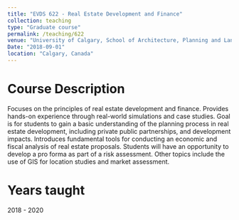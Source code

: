 ```yaml
---
title: "EVDS 622 - Real Estate Development and Finance"
collection: teaching
type: "Graduate course"
permalink: /teaching/622
venue: "University of Calgary, School of Architecture, Planning and Landscape"
Date: "2018-09-01"
location: "Calgary, Canada"
---
```

Course Description
======
Focuses on the principles of real estate development and finance. Provides hands-on experience through real-world simulations and case studies. Goal is for students to gain a basic understanding of the planning process in real estate development, including private public partnerships, and development impacts. Introduces fundamental tools for conducting an economic and fiscal analysis of real estate proposals. Students will have an opportunity to develop a pro forma as part of a risk assessment. Other topics include the use of GIS for location studies and market assessment.

Years taught
======
2018 - 2020
